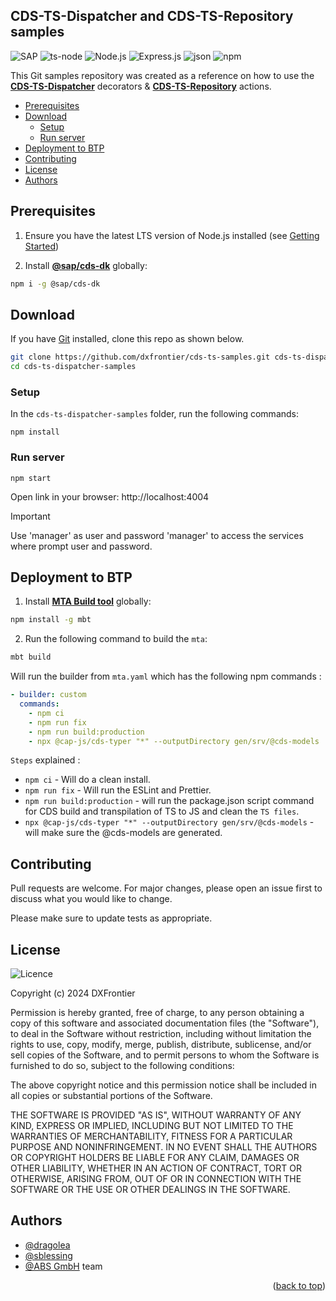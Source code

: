 <h2> CDS-TS-Dispatcher and CDS-TS-Repository samples </h2>

![SAP](https://img.shields.io/badge/SAP-0FAAFF?style=for-the-badge&logo=sap&logoColor=white)
![ts-node](https://img.shields.io/badge/ts--node-3178C6?style=for-the-badge&logo=ts-node&logoColor=white)
![Node.js](https://img.shields.io/badge/Node%20js-339933?style=for-the-badge&logo=nodedotjs&logoColor=white)
![Express.js](https://img.shields.io/badge/Express%20js-000000?style=for-the-badge&logo=express&logoColor=white)
![json](https://img.shields.io/badge/json-5E5C5C?style=for-the-badge&logo=json&logoColor=white)
![npm](https://img.shields.io/badge/npm-CB3837?style=for-the-badge&logo=npm&logoColor=white)

This Git samples repository was created as a reference on how to use the **[CDS-TS-Dispatcher](https://github.com/dxfrontier/cds-ts-dispatcher)** decorators & **[CDS-TS-Repository](https://github.com/dxfrontier/cds-ts-repository)** actions.

- [Prerequisites](#prerequisites)
- [Download](#download)
  - [Setup](#setup)
  - [Run server](#run-server)
- [Deployment to BTP](#deployment-to-btp)
- [Contributing](#contributing)
- [License](#license)
- [Authors](#authors)

## Prerequisites

1. Ensure you have the latest LTS version of Node.js installed (see [Getting Started](https://cap.cloud.sap/docs/get-started/))

2. Install [**@sap/cds-dk**](https://cap.cloud.sap/docs/get-started/) globally:

```sh
npm i -g @sap/cds-dk
```

## Download

If you have [Git](https://git-scm.com/downloads) installed, clone this repo as shown below.

```bash
git clone https://github.com/dxfrontier/cds-ts-samples.git cds-ts-dispatcher-samples
cd cds-ts-dispatcher-samples
```

### Setup

In the `cds-ts-dispatcher-samples` folder, run the following commands:

```
npm install
```

### Run server

```
npm start
```

Open link in your browser: http://localhost:4004

> [!IMPORTANT]
> Use 'manager' as user and password 'manager' to access the services where prompt user and password.

## Deployment to BTP

1. Install [**MTA Build tool**](https://cap.cloud.sap/docs/get-started/) globally:

```bash
npm install -g mbt
```

2. Run the following command to build the `mta`:

```bash
mbt build
```

Will run the builder from `mta.yaml` which has the following npm commands :

```yml
- builder: custom
  commands:
    - npm ci
    - npm run fix
    - npm run build:production
    - npx @cap-js/cds-typer "*" --outputDirectory gen/srv/@cds-models
```

`Steps` explained :

- `npm ci` - Will do a clean install.
- `npm run fix` - Will run the ESLint and Prettier.
- `npm run build:production` - will run the package.json script command for CDS build and transpilation of TS to JS and clean the `TS files`.
- `npx @cap-js/cds-typer "*" --outputDirectory gen/srv/@cds-models` - will make sure the @cds-models are generated.

## Contributing

Pull requests are welcome. For major changes, please open an issue first
to discuss what you would like to change.

Please make sure to update tests as appropriate.

## License

![Licence](https://img.shields.io/github/license/Ileriayo/markdown-badges?style=for-the-badge)

Copyright (c) 2024 DXFrontier

Permission is hereby granted, free of charge, to any person obtaining a copy
of this software and associated documentation files (the "Software"), to deal
in the Software without restriction, including without limitation the rights
to use, copy, modify, merge, publish, distribute, sublicense, and/or sell
copies of the Software, and to permit persons to whom the Software is
furnished to do so, subject to the following conditions:

The above copyright notice and this permission notice shall be included in all
copies or substantial portions of the Software.

THE SOFTWARE IS PROVIDED "AS IS", WITHOUT WARRANTY OF ANY KIND, EXPRESS OR
IMPLIED, INCLUDING BUT NOT LIMITED TO THE WARRANTIES OF MERCHANTABILITY,
FITNESS FOR A PARTICULAR PURPOSE AND NONINFRINGEMENT. IN NO EVENT SHALL THE
AUTHORS OR COPYRIGHT HOLDERS BE LIABLE FOR ANY CLAIM, DAMAGES OR OTHER
LIABILITY, WHETHER IN AN ACTION OF CONTRACT, TORT OR OTHERWISE, ARISING FROM,
OUT OF OR IN CONNECTION WITH THE SOFTWARE OR THE USE OR OTHER DEALINGS IN THE
SOFTWARE.

## Authors

- [@dragolea](https://github.com/dragolea)
- [@sblessing](https://github.com/sblessing)
- [@ABS GmbH](https://www.abs-gmbh.de/) team

<p align="right">(<a href="#readme-top">back to top</a>)</p>
